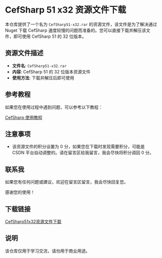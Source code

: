 # CefSharp 51 x32 资源文件下载

本仓库提供了一个名为 `CefSharp51-x32.rar` 的资源文件，该文件是为了解决通过 Nuget 下载 CefSharp 速度较慢的问题而准备的。您可以直接下载并解压该文件，即可使用 CefSharp 51 的 32 位版本。

## 资源文件描述

- **文件名**: `CefSharp51-x32.rar`
- **内容**: CefSharp 51 的 32 位版本资源文件
- **使用方法**: 下载并解压后即可使用

## 参考教程

如果您在使用过程中遇到问题，可以参考以下教程：

[CefSharp 使用教程](https://blog.csdn.net/zxy13826134783/article/details/105161961)

## 注意事项

- 该资源文件的积分设置为 0 分，如果您在下载时发现需要积分，可能是 CSDN 平台自动调整的。请在留言区给我留言，我会尽快将积分调回 0 分。

## 联系我

如果您有任何问题或建议，欢迎在留言区留言，我会尽快回复您。

感谢您的使用！

## 下载链接
[CefSharp51x32资源文件下载](https://pan.quark.cn/s/e3fb251566d7)

## 说明

该仓库仅用于学习交流，请勿用于商业用途。
